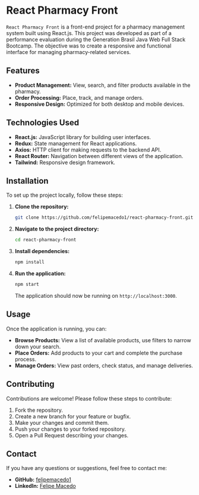 
# React Pharmacy Front
<!--
[![GitHub License](https://img.shields.io/badge/license-MIT-blue.svg)](LICENSE)
[![GitHub Issues](https://img.shields.io/github/issues/felipemacedo1/react-pharmacy-front)](https://github.com/felipemacedo1/react-pharmacy-front/issues)
[![GitHub Stars](https://img.shields.io/github/stars/felipemacedo1/react-pharmacy-front)](https://github.com/felipemacedo1/react-pharmacy-front/stargazers)
[![GitHub Forks](https://img.shields.io/github/forks/felipemacedo1/react-pharmacy-front)](https://github.com/felipemacedo1/react-pharmacy-front/network/members)

## Overview
-->
`React Pharmacy Front` is a front-end project for a pharmacy management system built using React.js. This project was developed as part of a performance evaluation during the Generation Brasil Java Web Full Stack Bootcamp. The objective was to create a responsive and functional interface for managing pharmacy-related services.

## Features
<!--
- **User Authentication:** Secure login and registration system. -->
- **Product Management:** View, search, and filter products available in the pharmacy.
- **Order Processing:** Place, track, and manage orders.
- **Responsive Design:** Optimized for both desktop and mobile devices.

## Technologies Used

- **React.js:** JavaScript library for building user interfaces.
- **Redux:** State management for React applications.
- **Axios:** HTTP client for making requests to the backend API.
- **React Router:** Navigation between different views of the application.
- **Tailwind:** Responsive design framework.
<!--
- **Jest & React Testing Library:** For unit testing. -->

## Installation

To set up the project locally, follow these steps:

1. **Clone the repository:**

   ```bash
   git clone https://github.com/felipemacedo1/react-pharmacy-front.git
   ```

2. **Navigate to the project directory:**

   ```bash
   cd react-pharmacy-front
   ```

3. **Install dependencies:**

   ```bash
   npm install
   ```

4. **Run the application:**

   ```bash
   npm start
   ```

   The application should now be running on `http://localhost:3000`.

## Usage

Once the application is running, you can:
<!--
- **Login/Register:** Use the authentication forms to sign in or create a new account. -->
- **Browse Products:** View a list of available products, use filters to narrow down your search.
- **Place Orders:** Add products to your cart and complete the purchase process.
- **Manage Orders:** View past orders, check status, and manage deliveries.

<!--
## Testing

To run the tests, use the following command:

```bash
npm test
```

This will execute the unit tests using Jest and React Testing Library.
-->
## Contributing

Contributions are welcome! Please follow these steps to contribute:

1. Fork the repository.
2. Create a new branch for your feature or bugfix.
3. Make your changes and commit them.
4. Push your changes to your forked repository.
5. Open a Pull Request describing your changes.
<!--
## License

This project is licensed under the MIT License - see the [LICENSE](LICENSE) file for details.
-->
## Contact

If you have any questions or suggestions, feel free to contact me:

- **GitHub:** [felipemacedo1](https://github.com/felipemacedo1)
- **LinkedIn:** [Felipe Macedo](https://www.linkedin.com/in/felipemacedo1/)
